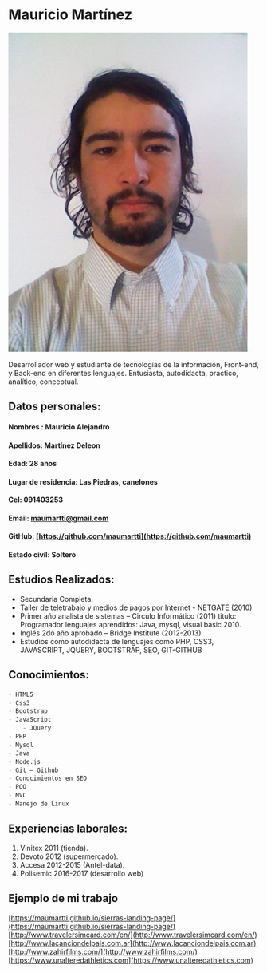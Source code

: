 # Mauricio Martínez

![](IMG_20170802_134655.jpg)

Desarrollador web y estudiante de tecnologías de la información, Front-end, y Back-end en diferentes lenguajes. 
Entusiasta, autodidacta, practico, analítico, conceptual.

## Datos personales:
#### Nombres : Mauricio Alejandro
#### Apellidos: Martínez Deleon
#### Edad: 28 años
#### Lugar de residencia: Las Piedras, canelones
#### Cel: 091403253
#### Email: maumartti@gmail.com
#### GitHub: [https://github.com/maumartti](https://github.com/maumartti)
#### Estado civil: Soltero

## Estudios Realizados:
- Secundaria Completa.
- Taller de teletrabajo y medios de pagos por Internet - NETGATE (2010)
- Primer año analista de sistemas – Circulo Informático (2011) titulo: Programador lenguajes aprendidos: Java, mysql, visual basic 2010.
- Inglés 2do año aprobado – Bridge Institute (2012-2013)
- Estudios como autodidacta de lenguajes como PHP, CSS3, JAVASCRIPT, JQUERY, BOOTSTRAP, SEO, GIT-GITHUB

## Conocimientos:
```markdown
- HTML5
- Css3
- Bootstrap
- JavaScript 
	- JQuery
- PHP
- Mysql
- Java
- Node.js
- Git – Github
- Conocimientos en SEO
- POO
- MVC
- Manejo de Linux
```
## Experiencias laborales:

1. Vinitex 2011 (tienda).
2. Devoto 2012 (supermercado).
3. Accesa 2012-2015 (Antel-data).
4. Polisemic 2016-2017 (desarrollo web)

## Ejemplo de mi trabajo
[https://maumartti.github.io/sierras-landing-page/](https://maumartti.github.io/sierras-landing-page/)
[http://www.travelersimcard.com/en/](http://www.travelersimcard.com/en/)
[http://www.lacanciondelpais.com.ar](http://www.lacanciondelpais.com.ar)
[http://www.zahirfilms.com/](http://www.zahirfilms.com/)
[https://www.unalteredathletics.com](https://www.unalteredathletics.com)
